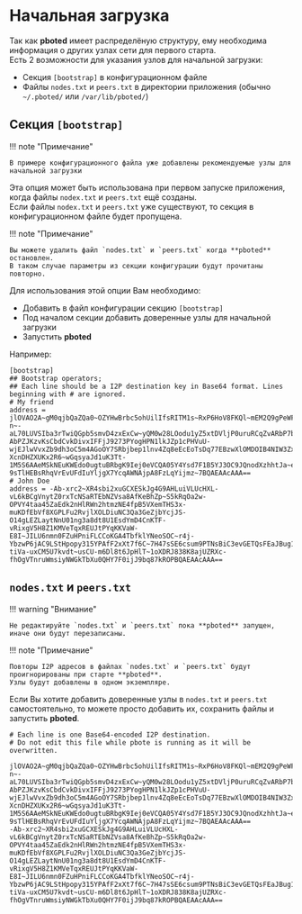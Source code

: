 # Начальная загрузка

Так как **pboted** имеет распределёную структуру, ему необходима информация о других узлах сети для первого старта.  
Есть 2 возможности для указания узлов для начальной загрузки:

- Секция `[bootstrap]` в конфигурационном файле
- Файлы `nodes.txt` и `peers.txt` в директории приложения (обычно `~/.pboted/` или `/var/lib/pboted/`)

## Секция `[bootstrap]`

!!! note "Примечание"

    В примере конфигурационного файла уже добавлены рекомендуемые узлы для начальной загрузки

Эта опция может быть использована при первом запуске приложения, когда файлы `nodex.txt` и `peers.txt` ещё созданы.    
Если файлы `nodex.txt` и `peers.txt` уже существуют, то секция в конфигурационном файле будет пропущена.

!!! note "Примечание"

    Вы можете удалить файл `nodes.txt` и `peers.txt` когда **pboted** остановлен.
    В таком случае параметры из секции конфигурации будут прочитаны повторно.

Для использования этой опции Вам необходимо:

- Добавить в файл конфигурации секцию `[bootstrap]`
- Под началом секции добавить доверенные узлы для начальной загрузки
- Запустить **pboted**

Например:

```
[bootstrap]
## Bootstrap operators;
## Each line should be a I2P destination key in Base64 format. Lines beginning with # are ignored.
# My friend
address = jlOVAO2A~gM0qjbQaZQa0~OZYHwBrbc5ohUilIfsRITM1s~RxP6HoV8FKQl~mEM2Q9gPeWFW29xGP1qy-n~-aL70LUVSIba3rTwiQGpb5smvD4zxExCw~yQM0w28LOodu1yZ5xtDVljP0uruRCqZvARbP7bB8uJKJ7NPlmBsai9jIvrZFug-AbPZJKzvKsCbdCvkDivxIFFjJ9273PYogHPN1lkJZp1cPHVuU-wjEJlwVvxZb9dh3oC5m4AGoOY7SRbjbep1lnv4Zq8eEcEoTsDq77EBzwXlOMDOIB4NIW3ZxK8EJKEP-XcnDHZXUKx2R6~wGqsyaJd1uK3Tt-1M5S6AAeMSkNEuKWEdo0ugtuBRbgK9Iej0eVCQA05Y4Ysd7F1B5YJ3OC9JQnodXzhhtJa~ednw7yhOJoyvxWFDWKnA72zactlXksczn9rbxY3xHMtkezWw4lJmg1d-9sTlHEBsRhqVrEvUFdIuYljgX7YcqAWNAjpA8FzLqYijmz~7BQAEAAcAAA==
# John Doe
address = -Ab-xrc2~XR4sbi2xuGCXESkJg4G9AHLuiVLUcHXL-vL6kBCgVnytZ0rxTcNSaRTEbNZVsa8AfKeBhZp~S5kRqOa2w-OPVY4taa45ZaEdk2nHlRWn2htmzNE4fpB5VXemTHS3x-muKDfEbVf8XGPLFu2RvjlXOLDiuNC3Qa3GeZjbYcjJS-O14gLEZLaytNnU01ng3a8dt8U1EsdYmD4CnKTF-vRixgV5H8Z1KMVeTqxREUJtPYqKKVaW-E8I~JILU6nmn0FZuHPniFLCCoKGA4TbfklYNeoSOC~r4j-YbzwP6jAC9LStHpopy315YPAfF2xXt7f6C~7H47sSE6csum9PTNsBiC3evGETQsFEaJBug1TCcDWaDMcRiOOUuYkIPFdiVirSE91iBLCZX0bwVzS5xdCBQ1g-tiVa-uxCM5U7kvdt~usCU-m6Dl8t6JpHlT~1oXDRJ838K8ajUZRXc-fhOgVTnruWmsiyNWGkTbXu0QHY7F0ijJ9bq87kROPBQAEAAcAAA==

```

## `nodes.txt` и `peers.txt`

!!! warning "Внимание"

    Не редактируйте `nodes.txt` и `peers.txt` пока **pboted** запущен, иначе они будут перезаписаны.

!!! note "Примечание"

    Повторы I2P адресов в файлах `nodes.txt` и `peers.txt` будут проигнорированы при старте **pboted**.
    Узлы будут добавлены в одном экземпляре.

Если Вы хотите добавить доверенные узлы в `nodes.txt` и `peers.txt` самостоятельно, то можете просто добавить их, сохранить файлы и запустить **pboted**.

```
# Each line is one Base64-encoded I2P destination.
# Do not edit this file while pbote is running as it will be overwritten.

jlOVAO2A~gM0qjbQaZQa0~OZYHwBrbc5ohUilIfsRITM1s~RxP6HoV8FKQl~mEM2Q9gPeWFW29xGP1qy-n~-aL70LUVSIba3rTwiQGpb5smvD4zxExCw~yQM0w28LOodu1yZ5xtDVljP0uruRCqZvARbP7bB8uJKJ7NPlmBsai9jIvrZFug-AbPZJKzvKsCbdCvkDivxIFFjJ9273PYogHPN1lkJZp1cPHVuU-wjEJlwVvxZb9dh3oC5m4AGoOY7SRbjbep1lnv4Zq8eEcEoTsDq77EBzwXlOMDOIB4NIW3ZxK8EJKEP-XcnDHZXUKx2R6~wGqsyaJd1uK3Tt-1M5S6AAeMSkNEuKWEdo0ugtuBRbgK9Iej0eVCQA05Y4Ysd7F1B5YJ3OC9JQnodXzhhtJa~ednw7yhOJoyvxWFDWKnA72zactlXksczn9rbxY3xHMtkezWw4lJmg1d-9sTlHEBsRhqVrEvUFdIuYljgX7YcqAWNAjpA8FzLqYijmz~7BQAEAAcAAA==
-Ab-xrc2~XR4sbi2xuGCXESkJg4G9AHLuiVLUcHXL-vL6kBCgVnytZ0rxTcNSaRTEbNZVsa8AfKeBhZp~S5kRqOa2w-OPVY4taa45ZaEdk2nHlRWn2htmzNE4fpB5VXemTHS3x-muKDfEbVf8XGPLFu2RvjlXOLDiuNC3Qa3GeZjbYcjJS-O14gLEZLaytNnU01ng3a8dt8U1EsdYmD4CnKTF-vRixgV5H8Z1KMVeTqxREUJtPYqKKVaW-E8I~JILU6nmn0FZuHPniFLCCoKGA4TbfklYNeoSOC~r4j-YbzwP6jAC9LStHpopy315YPAfF2xXt7f6C~7H47sSE6csum9PTNsBiC3evGETQsFEaJBug1TCcDWaDMcRiOOUuYkIPFdiVirSE91iBLCZX0bwVzS5xdCBQ1g-tiVa-uxCM5U7kvdt~usCU-m6Dl8t6JpHlT~1oXDRJ838K8ajUZRXc-fhOgVTnruWmsiyNWGkTbXu0QHY7F0ijJ9bq87kROPBQAEAAcAAA==

```
